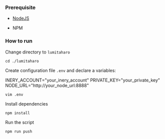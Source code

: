 ### Prerequisite

- [NodeJS](https://nodejs.org/en/)

- NPM



### How to run

Change directory to ```lumitaharo```

```shell
cd ./lumitaharo
```

Create configuration file `.env` and declare a variables: 

INERY_ACCOUNT="your_inery_account"
PRIVATE_KEY="your_private_key"
NODE_URL="http://your_node_url:8888"

```shell
vim .env
```

Install dependencies

```shell
npm install
```

Run the script

```
npm run push
```
